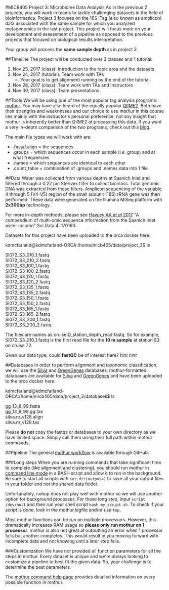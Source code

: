 #MICB405 Project 3: Microbiome Data Analysis
As in the previous 2 projects, you will work in teams to tackle challenging datasets in the field of bioinformatics. Project 3 focuses on the 16S iTag (also known as amplicon) data associated with the same sample for which you analyzed metagenomics in the last project. This project will focus more on your development and assessment of a pipeline as opposed to the previous projects that focused on biological results interpretation.

Your group will process the **same sample depth** as in project 2.

##Timeline
The project will be conducted over 3 classes and 1 tutorial:

1. Nov 23, 2017 (class): Introduction to the topic area and the datasets
2. Nov 24, 2017 (tutorial): Team work with TAs
    + Your goal is to get alignment running by the end of the tutorial.
3. Nov 28, 2017 (class): Team work with TAs and Instructors
4. Nov 30, 2017 (class): Team presentations

##Tools
We will be using one of the most popular tag analysis programs: [mothur](https://www.mothur.org/). You may have also heard of the equally popular [QIIME2](https://qiime2.org/). Both have their strengths and weaknesses and our choice to use mothur in this course lies mainly with the instructor's personal preference, not any insight that mothur is inherently better than QIIME2 at processing this data. If you want a very in-depth comparison of the two programs, check out this [blog](http://blog.mothur.org/2016/01/12/mothur-and-qiime/).

The main file types we will work with are:

* .fasta/.align = the sequences
* .groups = which sequences occur in each sample (*i.e.* group) and at what frequencies
* .names = which sequences are identical to each other
* .count_table = combination of .groups and .names data into 1 file

##Data
Water was collected from various depths at Saanich Inlet and filtered through a 0.22 μm Sterivex filter to collect biomass. Total genomic DNA was extracted from these filters. Amplicon sequencing of the variable 4 through 5 (V4-V5) region of the small subunit (16S) rRNA gene was then performed. These data were generated on the Illumina MiSeq platform with **2x300bp** technology.

For more in-depth methods, please see [Hawley AK *et al* 2017](https://www.ncbi.nlm.nih.gov/pmc/articles/PMC5663217/) "A compendium of multi-omic sequence information from the Saanich Inlet water column" Sci Data 4: 170160.

Datasets for this project have been uploaded to the orca docker here:

kdmcfarland@kdmcfarland-ORCA:/home/micb405/data/project_3$ ls

SI072_S3_010_1.fastq  
SI072_S3_010_2.fastq  
SI072_S3_100_1.fastq  
SI072_S3_100_2.fastq  
SI072_S3_120_1.fastq  
SI072_S3_120_2.fastq  
SI072_S3_135_1.fastq  
SI072_S3_135_2.fastq  
SI072_S3_150_1.fastq  
SI072_S3_150_2.fastq  
SI072_S3_165_1.fastq  
SI072_S3_165_2.fastq  
SI072_S3_200_1.fastq  
SI072_S3_200_2.fastq  

The files are names as cruiseID_station_depth_read.fastq. So for example, SI072_S3_010_1.fastq is the first read file for the **10 m sample** at station S3 on cruise 72.

Given our data type, could **fastQC** be of interest here? *hint hint*

##Databases
In order to perform alignment and taxonomic classification, we will use the [Silva](http://nar.oxfordjournals.org/content/35/21/7188.full) and [GreenGenes](http://aem.asm.org/content/72/7/5069.full) databases. mothur-formatted databases are available for [Silva](https://www.mothur.org/wiki/Silva_reference_files) and [GreenGenes](https://mothur.org/wiki/Greengenes-formatted_databases) and have been uploaded to the orca docker here:

kdmcfarland@kdmcfarland-ORCA:/home/micb405/data/project_3/databases$ ls

gg_13_8_99.fasta  
gg_13_8_99.gg.tax  
silva.nr_v128.align  
silva.nr_v128.tax  

Please **do not** copy the fastqs or databases to your own directory as we have limited space. Simply call them using their full path within mothur commands.

##Pipeline
The general [mothur workflow]() is available through GitHub.

###Long steps
When you are running commands that take significant time to complete (like alignment and clustering), you should run mothur in [command line mode](https://www.mothur.org/wiki/Command_line_mode) in a BASH script and allow it to run in the background. Be sure to start all scripts with `set.dir(output=)` to save all your output files in your folder and not the shared data folder.

Unfortunately, nohup does not play well with mothur so we will use another option for background processes. For these long step, input `script /dev/null` and then run your shell script `bash my_script.sh`. To check if your script is done, look in the mothur.logfile and/or use `top`.

Most mothur functions can be run on multiple processors. However, this dramatically increases RAM usage so **please only run mothur on 1 processor**. mothur is also not great at outputting an error when 1 processor fails but another completes. This would result in you moving forward with incomplete data and not knowing until a later step fails.

###Customization
We have not provided all function parameters for all the steps in mothur. Every dataset is unique and we're always looking to customize a pipeline to best fit the given data. So, your challenge is to determine the best parameters.

The [mothur command help page](https://www.mothur.org/wiki/Category:Commands) provides detailed information on every possible function in mothur.